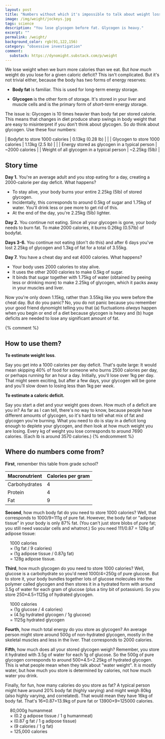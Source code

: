 ```yaml
---
layout: post
title: "Numbers without which it's impossible to talk about weight loss"
image: /img/weight/jockeys.jpg
tags: science
description: "You lose glycogen before fat. Glycogen is heavy."
excerpt: ""
permalink: /weight/
background_color: rgb(91,122,156)
category: "obsessive investigation"
comment:
  substack: https://dynomight.substack.com/p/weight
---
```


We lose weight when we burn more calories than we eat. But *how much* weight do you lose for a given caloric deficit? This isn't complicated. But it's not trivial either, because the body has two forms of energy reserves:

- **Body fat** is familiar. This is used for long-term energy storage.
  
- **Glycogen** is the other form of storage. It's stored in your liver and muscle cells and is the primary form of *short-term* energy storage.

The issue is: Glycogen is 10 times heavier than body fat per stored calorie. This means that changes in diet produce sharp swings in body weight that are easy to misinterpret if you don't think about glycogen. So *do* think about glycogen. Use these four numbers:

| Bodyfat to store 1000 calories | 0.13kg (0.28 lb) |     |
| Glycogen to store 1000 calories | 1.13kg (2.5 lb) |     |
| Energy stored as glycogen in a typical person | ~2000 calories |
| Weight of all glycogen in a typical person | ~2.25kg (5lb) |

## Story time

**Day 1.** You're an average adult and you stop eating for a day, creating a 2000-calorie per day deficit. What happens?
- To stay alive, your body burns your entire 2.25kg (5lb) of stored glycogen.
- Incidentally, this corresponds to around 0.5kg of sugar and 1.75kg of water. You'll drink less or pee more to get rid of this.
- At the end of the day, you're 2.25kg (5lb) lighter.

**Day 2.** You continue not eating. Since all your glycogen is gone, your body needs to burn fat. To make 2000 calories, it burns 0.26kg (0.57lb) of bodyfat.

**Days 3-6.** You continue not eating (don't do this) and after 6 days you've lost 2.25kg of glycogen and 1.3kg of fat for a total of 3.55kg.

**Day 7.**  You have a cheat day and eat 4000 calories. What happens?
- Your body uses 2000 calories to stay alive.
- It uses the other 2000 calories to make 0.5kg of sugar.
- It binds that sugar together with 1.75kg of water (obtained by peeing less or drinking more) to make 2.25kg of glycogen, which it packs away in your muscles and liver.

Now you're only down 1.15kg, rather than 3.55kg like you were before the cheat day. But do you panic? No, you do not panic because you remember your good friend dynomight telling you that (a) fluctuations *always* happen when you begin or end of a diet because glycogen is heavy and (b) huge deficits are needed to lose any significant amount of fat.

{% comment %}
## How to use them?

**To estimate weight loss**.

Say you get into a 1000 calories per day deficit. That's quite large: It would mean skipping 40% of food for someone who burns 2500 calories per day, or perhaps running for an hour a day. Initially, you'll lose over 1kg per day. That might seem exciting, but after a few days, your glycogen will be gone and you'll slow down to losing less than 1kg per *week*.

**To estimate a caloric deficit.**

Say you start a diet and your weight goes down. How much of a deficit are you in? As far as I can tell, there's no way to know, because people have different amounts of glycogen, so it's hard to tell what mix of fat and glycogen you're burning. What you need to do is stay in a deficit long enough to deplete your glycogen, and *then* look at how much weight you are losing. Every kg of weight you lose corresponds to around 7690 calories. (Each lb is around 3570 calories.)
{% endcomment %}

## Where do numbers come from?

**First**, remember this table from grade school?

| Macronutrient | Calories per gram |
| --- | --- |
| Carbohydrates | 4   |
| Protein | 4   |
| Fat | 9   |

**Second**, how much body fat do you need to store 1000 calories? Well, that corresponds to 1000/9=111g of pure fat. However, the body fat or "adipose tissue" in your body is only 87% fat. (You can't just store blobs of *pure* fat; you still need vascular cells and whatnot.) So you need 111/0.87 = 128g of adipose tissue:

&nbsp;&nbsp;&nbsp;&nbsp;1000 calories  
&nbsp;&nbsp;&nbsp;&nbsp;× (1g fat / 9 calories)  
&nbsp;&nbsp;&nbsp;&nbsp;× (1g adipose tissue / 0.87g fat)  
&nbsp;&nbsp;&nbsp;&nbsp;= 128g adipose tissue.

**Third**, how much glycogen do you need to store 1000 calories? Well, glucose is a carbohydrate so you'd need 1000/4=250g of pure glucose. But to store it, your body bundles together lots of glucose molecules into the polymer called glycogen and then stores it in a hydrated form with around 3.5g of water for each gram of glucose (plus a tiny bit of potassium). So you store 250×4.5=1125g of hydrated glycogen.

&nbsp;&nbsp;&nbsp;&nbsp;1000 calories  
&nbsp;&nbsp;&nbsp;&nbsp;× (1g glucose / 4 calories)  
&nbsp;&nbsp;&nbsp;&nbsp;× (4.5g hydrated glycogen / 1g glucose)  
&nbsp;&nbsp;&nbsp;&nbsp;= 1125g hydrated glycogen

**Fourth**, how much total energy do you store as glycogen? An average person might store around 500g of non-hydrated glycogen, mostly in the skeletal muscles and less in the liver. That corresponds to 2000 calories.

**Fifth**, how much does all your stored glycogen weigh? Remember, you store it hydrated with 3.5g of water for each 1g of glucose. So the 500g of pure glycogen corresponds to around 500×4.5=2.25kg of hydrated glycogen. This is what people mean when they talk about "water weight". It *is* mostly water, but how much you store is determined by calories, not how much water you drink.

Finally, for fun, how many calories do you store as fat? A typical person might have around 20% body fat (highly varying) and might weigh 80kg (also highly varying, and correlated). That would mean they have 16kg of body fat. That's 16×0.87=13.9kg of pure fat or 13900×9=125000 calories.

&nbsp;&nbsp;&nbsp;&nbsp;80,000g humanmeat  
&nbsp;&nbsp;&nbsp;&nbsp;× (0.2 g adipose tissue / 1 g humanmeat)  
&nbsp;&nbsp;&nbsp;&nbsp;× (0.87 g fat / 1 g adipose tissue)  
&nbsp;&nbsp;&nbsp;&nbsp;× (9 calories / 1 g fat)  
&nbsp;&nbsp;&nbsp;&nbsp;= 125,000 calories
